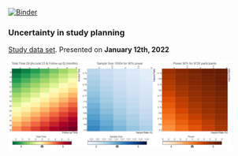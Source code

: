 [![Binder](https://mybinder.org/badge_logo.svg)](https://mybinder.org/v2/gh/agstn/WW/2022-01-12/master?urlpath=rstudio)

### Uncertainty in study planning
[Study data set](https://github.com/VIS-SIG/Wonderful-Wednesdays/tree/master/data/2022/2022-01-12). Presented on **January 12th, 2022** 

<img src="https://raw.githubusercontent.com/agstn/WW/main/2022-01-12/heatmaps_rlc.png" width="90%" height="90%">

